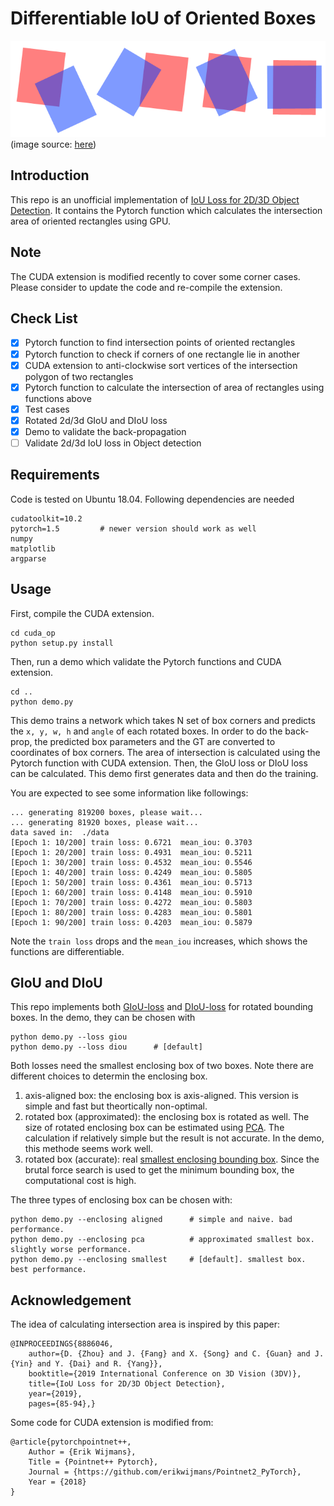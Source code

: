 # Differentiable IoU of Oriented Boxes
![image](image/iou.png "possible shape of IoU")
(image source: [here](https://stackoverflow.com/questions/11670028/area-of-intersection-of-two-rotated-rectangles))
## Introduction
This repo is an unofficial implementation of [IoU Loss for 2D/3D Object Detection](https://arxiv.org/pdf/1908.03851.pdf). It contains the Pytorch function which calculates the intersection area of oriented rectangles using GPU.

## Note
The CUDA extension is modified recently to cover some corner cases. Please consider to update the code and re-compile the extension.

## Check List
- [x] Pytorch function to find intersection points of oriented rectangles
- [x] Pytorch function to check if corners of one rectangle lie in another 
- [x] CUDA extension to anti-clockwise sort vertices of the intersection polygon of two rectangles
- [x] Pytorch function to calculate the intersection of area of rectangles using functions above
- [x] Test cases
- [x] Rotated 2d/3d GIoU and DIoU loss
- [x] Demo to validate the back-propagation
- [ ] Validate 2d/3d IoU loss in Object detection

## Requirements
Code is tested on Ubuntu 18.04. Following dependencies are needed

    cudatoolkit=10.2
    pytorch=1.5         # newer version should work as well
    numpy
    matplotlib
    argparse

## Usage

First, compile the CUDA extension.

    cd cuda_op
    python setup.py install

Then, run a demo which validate the Pytorch functions and CUDA extension.

    cd ..
    python demo.py

This demo trains a network which takes N set of box corners and predicts the `x, y, w, h` and `angle` of each rotated boxes. In order to do the back-prop, the predicted box parameters and the GT are converted to coordinates of box corners. The area of intersection is calculated using the Pytorch function with CUDA extension. Then, the GIoU loss or DIoU loss can be calculated. This demo first generates data and then do the training.

You are expected to see some information like followings:

    ... generating 819200 boxes, please wait...
    ... generating 81920 boxes, please wait...
    data saved in:  ./data
    [Epoch 1: 10/200] train loss: 0.6721  mean_iou: 0.3703
    [Epoch 1: 20/200] train loss: 0.4931  mean_iou: 0.5211
    [Epoch 1: 30/200] train loss: 0.4532  mean_iou: 0.5546
    [Epoch 1: 40/200] train loss: 0.4249  mean_iou: 0.5805
    [Epoch 1: 50/200] train loss: 0.4361  mean_iou: 0.5713
    [Epoch 1: 60/200] train loss: 0.4148  mean_iou: 0.5910
    [Epoch 1: 70/200] train loss: 0.4272  mean_iou: 0.5803
    [Epoch 1: 80/200] train loss: 0.4283  mean_iou: 0.5801
    [Epoch 1: 90/200] train loss: 0.4203  mean_iou: 0.5879

Note the `train loss` drops and the `mean_iou` increases, which shows the functions are differentiable.

## GIoU and DIoU
This repo implements both [GIoU-loss](https://giou.stanford.edu/GIoU.pdf) and [DIoU-loss](https://arxiv.org/abs/1911.08287) for rotated bounding boxes. In the demo, they can be chosen with 

    python demo.py --loss giou      
    python demo.py --loss diou      # [default]

Both losses need the smallest enclosing box of two boxes. Note there are different choices to determin the enclosing box. 

1. axis-aligned box: the enclosing box is axis-aligned. This version is simple and fast but theortically non-optimal.
2. rotated box (approximated): the enclosing box is rotated as well. The size of rotated enclosing box can be estimated using [PCA](https://en.wikipedia.org/wiki/Principal_component_analysis). The calculation if relatively simple but the result is not accurate. In the demo, this methode seems work well.
3. rotated box (accurate): real [smallest enclosing bounding box](https://en.wikipedia.org/wiki/Minimum_bounding_box). Since the brutal force search is used to get the minimum bounding box, the computational cost is high.

The three types of enclosing box can be chosen with:

    python demo.py --enclosing aligned      # simple and naive. bad performance.
    python demo.py --enclosing pca          # approximated smallest box. slightly worse performance.
    python demo.py --enclosing smallest     # [default]. smallest box. best performance.

## Acknowledgement
The idea of calculating intersection area is inspired by this paper:

    @INPROCEEDINGS{8886046,
        author={D. {Zhou} and J. {Fang} and X. {Song} and C. {Guan} and J. {Yin} and Y. {Dai} and R. {Yang}},
        booktitle={2019 International Conference on 3D Vision (3DV)}, 
        title={IoU Loss for 2D/3D Object Detection}, 
        year={2019},
        pages={85-94},}

Some code for CUDA extension is modified from:

    @article{pytorchpointnet++,
        Author = {Erik Wijmans},
        Title = {Pointnet++ Pytorch},
        Journal = {https://github.com/erikwijmans/Pointnet2_PyTorch},
        Year = {2018}
    }


